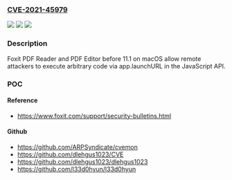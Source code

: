 ### [CVE-2021-45979](https://cve.mitre.org/cgi-bin/cvename.cgi?name=CVE-2021-45979)
![](https://img.shields.io/static/v1?label=Product&message=n%2Fa&color=blue)
![](https://img.shields.io/static/v1?label=Version&message=n%2Fa&color=blue)
![](https://img.shields.io/static/v1?label=Vulnerability&message=n%2Fa&color=brighgreen)

### Description

Foxit PDF Reader and PDF Editor before 11.1 on macOS allow remote attackers to execute arbitrary code via app.launchURL in the JavaScript API.

### POC

#### Reference
- https://www.foxit.com/support/security-bulletins.html

#### Github
- https://github.com/ARPSyndicate/cvemon
- https://github.com/dlehgus1023/CVE
- https://github.com/dlehgus1023/dlehgus1023
- https://github.com/l33d0hyun/l33d0hyun

